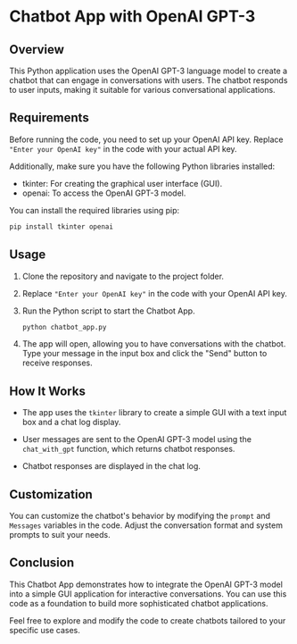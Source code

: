 

# Chatbot App with OpenAI GPT-3

## Overview

This Python application uses the OpenAI GPT-3 language model to create a chatbot that can engage in conversations with users. The chatbot responds to user inputs, making it suitable for various conversational applications.

## Requirements

Before running the code, you need to set up your OpenAI API key. Replace `"Enter your OpenAI key"` in the code with your actual API key.

Additionally, make sure you have the following Python libraries installed:

- tkinter: For creating the graphical user interface (GUI).
- openai: To access the OpenAI GPT-3 model.

You can install the required libraries using pip:

```bash
pip install tkinter openai
```

## Usage

1. Clone the repository and navigate to the project folder.

2. Replace `"Enter your OpenAI key"` in the code with your OpenAI API key.

3. Run the Python script to start the Chatbot App.

   ```bash
   python chatbot_app.py
   ```

4. The app will open, allowing you to have conversations with the chatbot. Type your message in the input box and click the "Send" button to receive responses.

## How It Works

- The app uses the `tkinter` library to create a simple GUI with a text input box and a chat log display.

- User messages are sent to the OpenAI GPT-3 model using the `chat_with_gpt` function, which returns chatbot responses.

- Chatbot responses are displayed in the chat log.

## Customization

You can customize the chatbot's behavior by modifying the `prompt` and `Messages` variables in the code. Adjust the conversation format and system prompts to suit your needs.

## Conclusion

This Chatbot App demonstrates how to integrate the OpenAI GPT-3 model into a simple GUI application for interactive conversations. You can use this code as a foundation to build more sophisticated chatbot applications.

Feel free to explore and modify the code to create chatbots tailored to your specific use cases.
